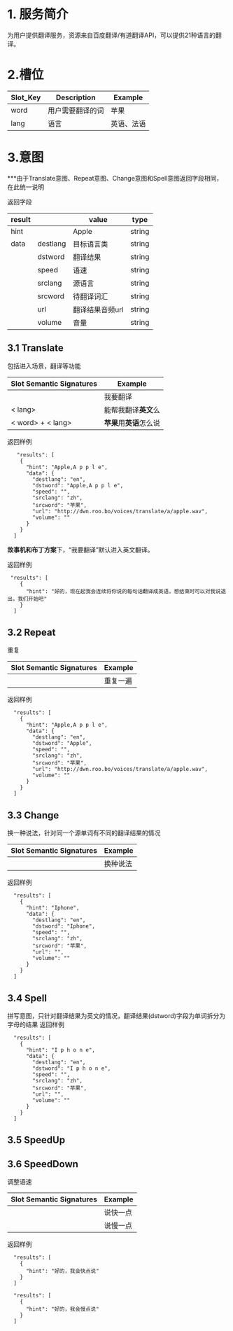 # 1. 服务简介

为用户提供翻译服务，资源来自百度翻译\/有道翻译API，可以提供21种语言的翻译。

# 2.槽位

| **Slot\_Key** | **Description** | **Example** |
| --- | --- | --- |
| word | 用户需要翻译的词 | 苹果 |
| lang | 语言 | 英语、法语 |

# 3.意图

\*\*\*由于Translate意图、Repeat意图、Change意图和Spell意图返回字段相同，在此统一说明

返回字段

| **result** |  | **value** | **type** |
| --- | --- | --- | --- |
| hint |  | Apple | string |
| data | destlang | 目标语言类 | string |
|  | dstword | 翻译结果 | string |
|  | speed | 语速 | string |
|  | srclang | 源语言 | string |
|  | srcword | 待翻译词汇 | string |
|  | url | 翻译结果音频url | string |
|  | volume | 音量 | string |

## 3.1 Translate

包括进入场景，翻译等功能

| **Slot Semantic Signatures** | **Example** |
| --- | --- |
|  | 我要翻译 |
| &lt; lang&gt; | 能帮我翻译**英文**么 |
| &lt; word&gt; + &lt; lang&gt; | **苹果**用**英语**怎么说 |

返回样例

```
   "results": [
    {
      "hint": "Apple,A p p l e",
      "data": {
        "destlang": "en",
        "dstword": "Apple,A p p l e",
        "speed": "",
        "srclang": "zh",
        "srcword": "苹果",
        "url": "http://dwn.roo.bo/voices/translate/a/apple.wav",
        "volume": ""
      }
    }
  ]
```

**故事机和布丁方案**下，“我要翻译”默认进入英文翻译。

返回样例

```
 "results": [
    {
      "hint": "好的，现在起我会连续将你说的每句话翻译成英语，想结束时可以对我说退出，我们开始吧"
    }
  ]
```

## 3.2 Repeat

重复

| **Slot Semantic Signatures** | **Example** |
| --- | --- |
|  | 重复一遍 |

返回样例

```
  "results": [
    {
      "hint": "Apple,A p p l e",
      "data": {
        "destlang": "en",
        "dstword": "Apple",
        "speed": "",
        "srclang": "zh",
        "srcword": "苹果",
        "url": "http://dwn.roo.bo/voices/translate/a/apple.wav",
        "volume": ""
      }
    }
  ]
```

## 3.3 Change

换一种说法，针对同一个源单词有不同的翻译结果的情况

| **Slot Semantic Signatures** | **Example** |
| --- | --- |
|  | 换种说法 |

返回样例

```
  "results": [
    {
      "hint": "Iphone",
      "data": {
        "destlang": "en",
        "dstword": "Iphone",
        "speed": "",
        "srclang": "zh",
        "srcword": "苹果",
        "url": "",
        "volume": ""
      }
    }
  ]
```

## 3.4 Spell
拼写意图，只针对翻译结果为英文的情况，翻译结果\(dstword\)字段为单词拆分为字母的结果
返回样例

```
  "results": [
    {
      "hint": "I p h o n e",
      "data": {
        "destlang": "en",
        "dstword": "I p h o n e",
        "speed": "",
        "srclang": "zh",
        "srcword": "苹果",
        "url": "",
        "volume": ""
      }
    }
  ]
```

## 3.5 SpeedUp
## 3.6 SpeedDown
调整语速

| **Slot Semantic Signatures** | **Example** |
| --- | --- |
|  | 说快一点 |
|  | 说慢一点 |

返回样例

```
  "results": [
    {
      "hint": "好的，我会快点说"
    }
  ]
```

```
  "results": [
    {
      "hint": "好的，我会慢点说"
    }
  ]
```
